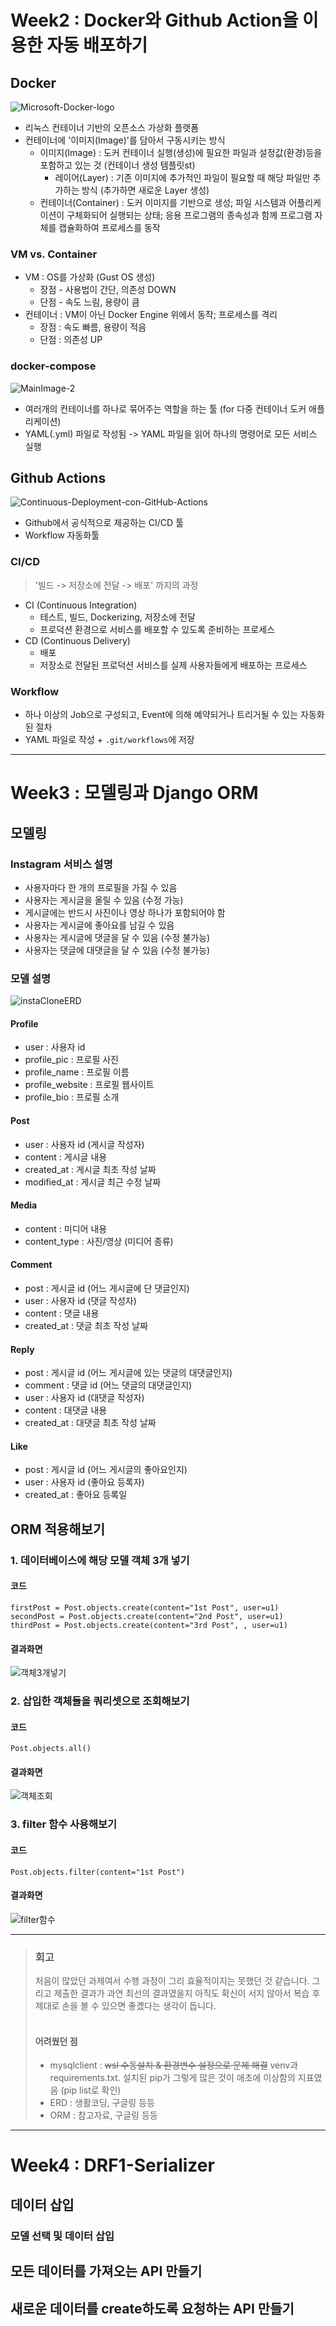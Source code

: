 # Week2 : Docker와 Github Action을 이용한 자동 배포하기

## Docker
![Microsoft-Docker-logo](https://user-images.githubusercontent.com/68195241/160120711-231bf27e-8333-403a-aa99-a9d3ad5172c6.png)
- 리눅스 컨테이너 기반의 오픈소스 가상화 플랫폼
- 컨테이너에 '이미지(Image)'를 담아서 구동시키는 방식
  - 이미지(Image) : 도커 컨테이너 실행(생성)에 필요한 파일과 설정값(환경)등을 포함하고 있는 것 (컨테이너 생성 템플릿st)
    * 레이어(Layer) : 기존 이미지에 추가적인 파일이 필요할 때 해당 파일만 추가하는 방식 (추가하면 새로운 Layer 생성)
  - 컨테이너(Container) : 도커 이미지를 기반으로 생성; 파일 시스템과 어플리케이션이 구체화되어 실행되는 상태; 응용 프로그램의 종속성과 함께 프로그램 자체를 캡슐화하여 프로세스를 동작

### VM vs. Container
- VM : OS를 가상화 (Gust OS 생성)
  - 장점 - 사용법이 간단, 의존성 DOWN
  - 단점 - 속도 느림, 용량이 큼
- 컨테이너 : VM이 아닌 Docker Engine 위에서 동작; 프로세스를 격리
  - 장점 : 속도 빠름, 용량이 적음
  - 단점 : 의존성 UP

### docker-compose
![MainImage-2](https://user-images.githubusercontent.com/68195241/160120608-0232c880-a56e-46dd-b912-8e64e35a5280.jpg)
- 여러개의 컨테이너를 하나로 묶어주는 역할을 하는 툴 (for 다중 컨테이너 도커 애플리케이션)
- YAML(.yml) 파일로 작성됨 -> YAML 파일을 읽어 하나의 명령어로 모든 서비스 실행


## Github Actions
![Continuous-Deployment-con-GitHub-Actions](https://user-images.githubusercontent.com/68195241/160120267-8a25411d-0ad2-414f-84c2-48f955bf2746.png)
- Github에서 공식적으로 제공하는 CI/CD 툴
- Workflow 자동화툴

### CI/CD
> '빌드 -> 저장소에 전달 -> 배포' 까지의 과정
- CI (Continuous Integration)
  * 테스트, 빌드, Dockerizing, 저장소에 전달
  * 프로덕션 환경으로 서비스를 배포할 수 있도록 준비하는 프로세스
- CD (Continuous Delivery)
  * 배포
  * 저장소로 전달된 프로덕션 서비스를 실제 사용자들에게 배포하는 프로세스

### Workflow
- 하나 이상의 Job으로 구성되고, Event에 의해 예약되거나 트리거될 수 있는 자동화된 절차
- YAML 파일로 작성 + ```.git/workflows```에 저장


***

# Week3 : 모델링과 Django ORM

## 모델링

### Instagram 서비스 설명
- 사용자마다 한 개의 프로필을 가질 수 있음
- 사용자는 게시글을 올릴 수 있음 (수정 가능)
- 게시글에는 반드시 사진이나 영상 하나가 포함되어야 함
- 사용자는 게시글에 좋아요를 남길 수 있음
- 사용자는 게시글에 댓글을 달 수 있음 (수정 불가능)
- 사용자는 댓글에 대댓글을 달 수 있음 (수정 불가능)

### 모델 설명
![instaCloneERD](https://user-images.githubusercontent.com/68195241/161428714-e9491632-a792-4a3f-8dcf-135b947cfebf.png)

#### Profile
- user : 사용자 id
- profile_pic : 프로필 사진
- profile_name : 프로필 이름
- profile_website : 프로필 웹사이트
- profile_bio : 프로필 소개

#### Post
- user : 사용자 id (게시글 작성자)
- content : 게시글 내용
- created_at : 게시글 최초 작성 날짜
- modified_at : 게시글 최근 수정 날짜

#### Media
- content : 미디어 내용
- content_type : 사진/영상 (미디어 종류)

#### Comment
- post : 게시글 id (어느 게시글에 단 댓글인지)
- user : 사용자 id (댓글 작성자)
- content : 댓글 내용
- created_at : 댓글 최초 작성 날짜

#### Reply
- post : 게시글 id (어느 게시글에 있는 댓글의 대댓글인지)
- comment : 댓글 id (어느 댓글의 대댓글인지)
- user : 사용자 id (대댓글 작성자)
- content : 대댓글 내용
- created_at : 대댓글 최초 작성 날짜

#### Like
- post : 게시글 id (어느 게시글의 좋아요인지)
- user : 사용자 id (좋아요 등록자)
- created_at : 좋아요 등록일


## ORM 적용해보기

### 1. 데이터베이스에 해당 모델 객체 3개 넣기
#### 코드
```
firstPost = Post.objects.create(content="1st Post", user=u1)
secondPost = Post.objects.create(content="2nd Post", user=u1)
thirdPost = Post.objects.create(content="3rd Post", , user=u1)
```
#### 결과화면
![객체3개넣기](https://user-images.githubusercontent.com/68195241/161427793-8c5d4147-b33f-4a5d-bc6d-db256939b181.JPG)

### 2. 삽입한 객체들을 쿼리셋으로 조회해보기
#### 코드
```
Post.objects.all()
```
#### 결과화면
![객체조회](https://user-images.githubusercontent.com/68195241/161427787-470003fc-a9c7-4cab-854a-f929f3af4dd6.JPG)

### 3. filter 함수 사용해보기
#### 코드
```
Post.objects.filter(content="1st Post")
```
#### 결과화면
![filter함수](https://user-images.githubusercontent.com/68195241/161427794-00448d86-b4be-4f3d-a116-16646b76f0f8.JPG)

***

> ### 회고
> 처음이 많았던 과제여서 수행 과정이 그리 효율적이지는 못했던 것 같습니다. 그리고 제출한 결과가 과연 최선의 결과였을지 아직도 확신이 서지 않아서 복습 후 제대로 손을 볼 수 있으면 좋곘다는 생각이 듭니다.
> <br/>
> <br/>
> #### 어려웠던 점
> - mysqlclient : ~~wsl 수동설치 & 환경변수 설정으로 문제 해결~~ venv과 requirements.txt. 설치된 pip가 그렇게 많은 것이 애초에 이상함의 지표였음 (pip list로 확인)
> - ERD : 생활코딩, 구글링 등등
> - ORM : 참고자료, 구글링 등등


***

# Week4 : DRF1-Serializer

## 데이터 삽입
### 모델 선택 및 데이터 삽입


## 모든 데이터를 가져오는 API 만들기

## 새로운 데이터를 create하도록 요청하는 API 만들기